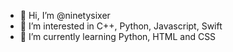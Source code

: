 - 👋 Hi, I’m @ninetysixer
- 👀 I’m interested in C++, Python, Javascript, Swift
- 🌱 I’m currently learning Python, HTML and CSS

<!---
ninetysixer/ninetysixer is a ✨ special ✨ repository because its `README.md` (this file) appears on your GitHub profile.
You can click the Preview link to take a look at your changes.
--->
